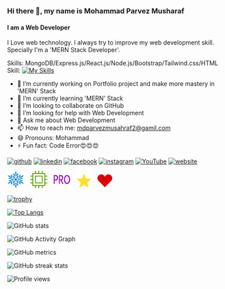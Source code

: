 ### Hi there 👋, my name is Mohammad Parvez Musharaf
#### I am a Web Developer
<!-- ![I am a Web Developer](https://media-exp1.licdn.com/dms/image/C4D22AQGNfRYiyQ5gRA/feedshare-shrink_800/0/1647978926561?e=1651104000&v=beta&t=22zUl066iTfvHpJfLS-ICkTvVYU2ssnUsp6etgJKhPM) -->

I Love web technology. I always try to improve my web development skill. Specially I'm a 'MERN Stack Developer'.

Skills: MongoDB/Express.js/React.js/Node.js/Bootstrap/Tailwind.css/HTML
Skill: [![My Skills](https://skillicons.dev/icons?i=js,html,css,wasm)](https://skillicons.dev)
- 🔭 I’m currently working on Portfolio project and make more mastery in 'MERN' Stack 
- 🌱 I’m currently learning 'MERN' Stack 
- 👯 I’m looking to collaborate on GitHub 
- 🤔 I’m looking for help with Web Development 
- 💬 Ask me about Web Development 
- 📫 How to reach me: mdparvezmusahraf2@gamil.com 
- 😄 Pronouns: Mohammad 
- ⚡ Fun fact: Code Error😍😍😍 


[<img src='https://cdn.jsdelivr.net/npm/simple-icons@3.0.1/icons/github.svg' alt='github' height='40'>](https://github.com/parvez2m)  [<img src='https://cdn.jsdelivr.net/npm/simple-icons@3.0.1/icons/linkedin.svg' alt='linkedin' height='40'>](https://www.linkedin.com/in/md-parvez-musharaf-386076222/)  [<img src='https://cdn.jsdelivr.net/npm/simple-icons@3.0.1/icons/facebook.svg' alt='facebook' height='40'>](https://www.facebook.com/parvez.musharaf.355)  [<img src='https://cdn.jsdelivr.net/npm/simple-icons@3.0.1/icons/instagram.svg' alt='instagram' height='40'>](https://www.instagram.com/mohammad_parvez_musharaf/)  [<img src='https://cdn.jsdelivr.net/npm/simple-icons@3.0.1/icons/youtube.svg' alt='YouTube' height='40'>](https://www.youtube.com/channel/https://www.youtube.com/channel/UCd0MT6PTKU42Vu5rjdSSerg)  [<img src='https://cdn.jsdelivr.net/npm/simple-icons@3.0.1/icons/icloud.svg' alt='website' height='40'>](https://parvez2m.github.io/personal_portfolio/)  

<a href='https://archiveprogram.github.com/'><img src='https://raw.githubusercontent.com/acervenky/animated-github-badges/master/assets/acbadge.gif' width='40' height='40'></a> <a href='https://docs.github.com/en/developers'><img src='https://raw.githubusercontent.com/acervenky/animated-github-badges/master/assets/devbadge.gif' width='40' height='40'></a> <a href='https://github.com/pricing'><img src='https://raw.githubusercontent.com/acervenky/animated-github-badges/master/assets/pro.gif' width='40' height='40'></a> <a href='https://stars.github.com/'><img src='https://raw.githubusercontent.com/acervenky/animated-github-badges/master/assets/starbadge.gif' width='35' height='35'></a> <a href='https://docs.github.com/en/github/supporting-the-open-source-community-with-github-sponsors'><img src='https://raw.githubusercontent.com/acervenky/animated-github-badges/master/assets/sponsorbadge.gif' width='35' height='35'></a> 

[![trophy](https://github-profile-trophy.vercel.app/?username=parvez2m)](https://github.com/ryo-ma/github-profile-trophy)

[![Top Langs](https://github-readme-stats.vercel.app/api/top-langs/?username=parvez2m)](https://github.com/anuraghazra/github-readme-stats)

![GitHub stats](https://github-readme-stats.vercel.app/api?username=parvez2m&show_icons=true&count_private=true)  

![GitHub Activity Graph](https://activity-graph.herokuapp.com/graph?username=parvez2m)  

![GitHub metrics](https://metrics.lecoq.io/parvez2m)  

![GitHub streak stats](https://github-readme-streak-stats.herokuapp.com/?user=parvez2m)  

![Profile views](https://gpvc.arturio.dev/parvez2m)  
